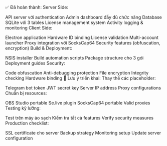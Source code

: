 ✅ Đã hoàn thành:
Server Side:

API server với authentication
Admin dashboard đầy đủ chức năng
Database SQLite với 3 tables
License management system
Activity logging & monitoring
Client Side:

Electron application
Hardware ID binding
License validation
Multi-account launcher
Proxy integration với SocksCap64
Security features (obfuscation, encryption)
Build & Deployment:

NSIS installer
Build automation scripts
Package structure cho 3 gói
Deployment guides
Security:

Code obfuscation
Anti-debugging protection
File encryption
Integrity checking
Hardware binding
📝 Lưu ý triển khai:
Thay thế các placeholder:

Telegram bot token
JWT secret key
Server IP address
Proxy configurations
Chuẩn bị resources:

OBS Studio portable
Se.live plugin
SocksCap64 portable
Valid proxies
Testing kỹ lưỡng:

Test trên máy ảo sạch
Kiểm tra tất cả features
Verify security measures
Production checklist:

SSL certificate cho server
Backup strategy
Monitoring setup
Update server configuration
